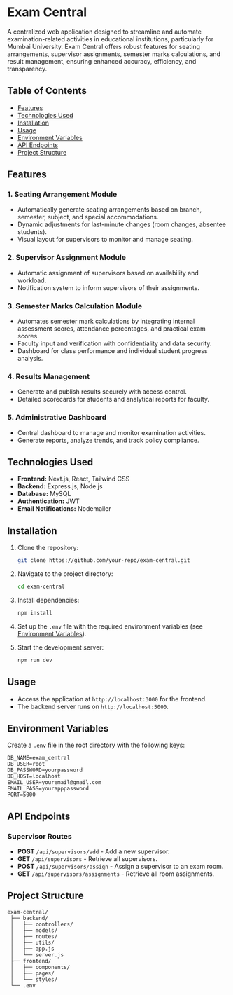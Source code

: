 # Exam Central

A centralized web application designed to streamline and automate examination-related activities in educational institutions, particularly for Mumbai University. Exam Central offers robust features for seating arrangements, supervisor assignments, semester marks calculations, and result management, ensuring enhanced accuracy, efficiency, and transparency.

## Table of Contents

- [Features](#features)
- [Technologies Used](#technologies-used)
- [Installation](#installation)
- [Usage](#usage)
- [Environment Variables](#environment-variables)
- [API Endpoints](#api-endpoints)
- [Project Structure](#project-structure)

## Features

### 1. Seating Arrangement Module
- Automatically generate seating arrangements based on branch, semester, subject, and special accommodations.
- Dynamic adjustments for last-minute changes (room changes, absentee students).
- Visual layout for supervisors to monitor and manage seating.

### 2. Supervisor Assignment Module
- Automatic assignment of supervisors based on availability and workload.
- Notification system to inform supervisors of their assignments.

### 3. Semester Marks Calculation Module
- Automates semester mark calculations by integrating internal assessment scores, attendance percentages, and practical exam scores.
- Faculty input and verification with confidentiality and data security.
- Dashboard for class performance and individual student progress analysis.

### 4. Results Management
- Generate and publish results securely with access control.
- Detailed scorecards for students and analytical reports for faculty.

### 5. Administrative Dashboard
- Central dashboard to manage and monitor examination activities.
- Generate reports, analyze trends, and track policy compliance.

## Technologies Used

- **Frontend:** Next.js, React, Tailwind CSS
- **Backend:** Express.js, Node.js
- **Database:** MySQL
- **Authentication:** JWT
- **Email Notifications:** Nodemailer

## Installation

1. Clone the repository:
   ```bash
   git clone https://github.com/your-repo/exam-central.git
   ```

2. Navigate to the project directory:
   ```bash
   cd exam-central
   ```

3. Install dependencies:
   ```bash
   npm install
   ```

4. Set up the `.env` file with the required environment variables (see [Environment Variables](#environment-variables)).

5. Start the development server:
   ```bash
   npm run dev
   ```

## Usage

- Access the application at `http://localhost:3000` for the frontend.
- The backend server runs on `http://localhost:5000`.

## Environment Variables

Create a `.env` file in the root directory with the following keys:

```env
DB_NAME=exam_central
DB_USER=root
DB_PASSWORD=yourpassword
DB_HOST=localhost
EMAIL_USER=youremail@gmail.com
EMAIL_PASS=yourapppassword
PORT=5000
```

## API Endpoints

### Supervisor Routes

- **POST** `/api/supervisors/add` - Add a new supervisor.
- **GET** `/api/supervisors` - Retrieve all supervisors.
- **POST** `/api/supervisors/assign` - Assign a supervisor to an exam room.
- **GET** `/api/supervisors/assignments` - Retrieve all room assignments.

## Project Structure

```text
exam-central/
 ├── backend/
 │   ├── controllers/
 │   ├── models/
 │   ├── routes/
 │   ├── utils/
 │   ├── app.js
 │   └── server.js
 ├── frontend/
 │   ├── components/
 │   ├── pages/
 │   └── styles/
 └── .env
```


